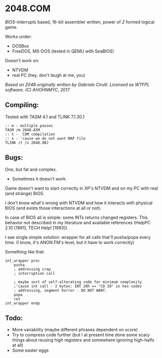 # 2048.COM

*BIOS*-interrupts based, 16-bit assembler written, power of _2_ formed logical game.

Works under:

* DOSBox
* FreeDOS, MS-DOS (tested in QEMU with SeaBIOS)

Doesn't work on:

* NTVDM
* real PC (hey, don't laugh at me, you)

*Based on 2048 originally written by Gabriele Cirulli.*
*Licensed as WTFPL software.*
*(C) AHOHNMYC, 2017*

## Compiling:

Tested with TASM 4.1 and TLINK 7.1.30.1

```
:: m - multiple passes
TASM /m 2048.ASM
:: t -  COM compilation
:: x - 'cause we do not want MAP file
TLINK /t /x 2048.OBJ
```

## Bugs:

One, but fat and complex.

* Sometimes it doesn't work.

Game doesn't want to start correctly in XP's NTVDM and on my PC with real (and strange) BIOS.

I don't know what's wrong with NTVDM and how it interacts with physical BIOS (and exists those interactions at all or not).

In case of BIOS all is simple: some INTs returns changed registers. This behavior not described in my literature and available references (HelpPC 2.10 [1991], TECH Help! [1993]).

I see single simple solution: wrapper for all calls that'll pusha/popa every time. (I know, it's ANON.FM's level, but it have to work correctly)

Something like that:

```assembly
int_wrapper	proc
	pusha
	; addressing crap
	; interruption call

	; maybe sort of self-alterating code for minimum complexity
	;'cause int call - 2 bytes: INT 20h == "CD 20" in hex codes
	; addressing, segment horror - DO NOT WANT.
	popa
	ret
int_wrapper	endp
```
## Todo:

* More variability (maybe different phrases dependent on score)
* Try to compress code further (but I at present time done some scary things about reusing high registers and somewhere ignoring high-halfs at all)
* Some easter eggs